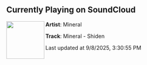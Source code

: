 ## Currently Playing on SoundCloud

[<img align="left" width="100" src="https://i1.sndcdn.com/artworks-bZZwz2XkIRrGjlTU-lrtN8g-t500x500.png">](https://soundcloud.com/dnbranger/mineral-shiden?in=saxurn/sets/two-milk)

**Artist**: Mineral 

**Track**: Mineral - Shiden

Last updated at 9/8/2025, 3:30:55 PM
